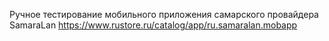 Ручное тестирование мобильного приложения самарского провайдера SamaraLan
https://www.rustore.ru/catalog/app/ru.samaralan.mobapp
